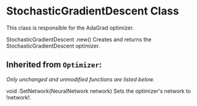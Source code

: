 # **StochasticGradientDescent Class**
This class is responsible for the AdaGrad optimizer.

<div class=functionDoc>
StochasticGradientDescent .new()
Creates and returns the StochasticGradientDescent optimizer.
</div>

## Inherited from <code class=funcName>Optimizer</code>:
<i>Only unchanged and unmodified functions are listed below.</i>

<div class=functionDoc>
void :SetNetwork(NeuralNetwork network)
Sets the optimizer's network to !network!.
</div>